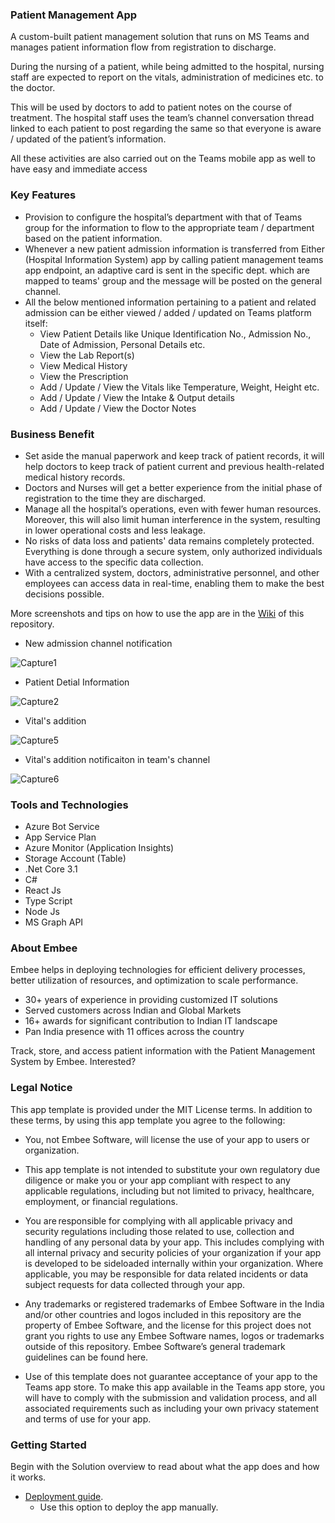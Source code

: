 ### Patient Management App

A custom-built patient management solution that runs on MS Teams and manages patient information flow from registration to discharge.  

During the nursing of a patient, while being admitted to the hospital, nursing staff are expected to report on the vitals, administration of medicines etc. to the doctor.  

This will be used by doctors to add to patient notes on the course of treatment. The hospital staff uses the team’s channel conversation thread linked to each patient to post regarding the same so that everyone is aware / updated of the patient’s information.  

All these activities are also carried out on the Teams mobile app as well to have easy and immediate access 

### Key Features 
 - Provision to configure the hospital’s department with that of Teams group for the information to flow to the appropriate team / department based on the patient information.
 - Whenever a new patient admission information is transferred from Either (Hospital Information System) app by calling patient management teams app endpoint, an adaptive card is sent in the specific dept. which are mapped to teams' group and the message will be posted on the general channel.
 - All the below mentioned information pertaining to a patient and related admission can be either viewed / added / updated on Teams platform itself:
   - View Patient Details like Unique Identification No., Admission No., Date of Admission, Personal Details etc. 
   - View the Lab Report(s)
   - View Medical History 
   - View the Prescription 
   - Add / Update / View the Vitals like Temperature, Weight, Height etc.
   - Add / Update / View the Intake & Output details
   - Add / Update / View the Doctor Notes  

### Business Benefit 

- Set aside the manual paperwork and keep track of patient records, it will help doctors to keep track of patient current and previous health-related medical history records. 
- Doctors and Nurses will get a better experience from the initial phase of registration to the time they are discharged.  
- Manage all the hospital’s operations, even with fewer human resources. Moreover, this will also limit human interference in the system, resulting in lower operational costs and less leakage. 
- No risks of data loss and patients' data remains completely protected. Everything is done through a secure system, only authorized individuals have access to the specific data collection.  
- With a centralized system, doctors, administrative personnel, and other employees can access data in real-time, enabling them to make the best decisions possible. 
 
More screenshots and tips on how to use the app are in the [Wiki](https://github.com/Embee-Software-Private-Limited/TeamsApp.PatientManagement/wiki) of this repository.

  - New admission channel notification
  
  ![Capture1](https://user-images.githubusercontent.com/81224711/181476497-127d5840-da2d-46bf-bad8-1fce1db2f39f.png)

  - Patient Detial Information
  
  ![Capture2](https://user-images.githubusercontent.com/81224711/181476721-57325bb2-0be7-43ec-88fc-fadf72d97611.PNG)

  - Vital's addition
  
  ![Capture5](https://user-images.githubusercontent.com/81224711/181476959-b4f51dfb-12ab-4915-832d-7133fff1aa24.png)

  - Vital's addition notificaiton in team's channel

  ![Capture6](https://user-images.githubusercontent.com/81224711/181477062-34f34972-f2a3-4d5c-950c-d009ae6692fc.png)



### Tools and Technologies
- Azure Bot Service 
- App Service Plan 
- Azure Monitor (Application Insights) 
- Storage Account (Table) 
- .Net Core 3.1
- C#
- React Js
- Type Script
- Node Js
- MS Graph API

### About Embee

Embee helps in deploying technologies for efficient delivery processes, better utilization of resources, and optimization to scale performance.   

 - 30+ years of experience in providing customized IT solutions
 - Served customers across Indian and Global Markets    
 - 16+ awards for significant contribution to Indian IT landscape   
 - Pan India presence with 11 offices across the country 
 
Track, store, and access patient information with the Patient Management System by Embee. Interested?  

### Legal Notice

This app template is provided under the MIT License terms. In addition to these terms, by using this app template you agree to the following:

 - You, not Embee Software, will license the use of your app to users or organization.

 - This app template is not intended to substitute your own regulatory due diligence or make you or your app compliant with respect to any applicable regulations, including but not limited to privacy, healthcare, employment, or financial regulations.

- You are responsible for complying with all applicable privacy and security regulations including those related to use, collection and handling of any personal data by your app. This includes complying with all internal privacy and security policies of your organization if your app is developed to be sideloaded internally within your organization. Where applicable, you may be responsible for data related incidents or data subject requests for data collected through your app.

- Any trademarks or registered trademarks of Embee Software in the India and/or other countries and logos included in this repository are the property of Embee Software, and the license for this project does not grant you rights to use any Embee Software names, logos or trademarks outside of this repository. Embee Software’s general trademark guidelines can be found here.

- Use of this template does not guarantee acceptance of your app to the Teams app store. To make this app available in the Teams app store, you will have to comply with the submission and validation process, and all associated requirements such as including your own privacy statement and terms of use for your app.

### Getting Started

Begin with the Solution overview to read about what the app does and how it works.

- [Deployment guide](https://github.com/Embee-Software-Private-Limited/TeamsApp.PatientManagement/wiki/Deployment-guide).
   - Use this option to deploy the app manually.
